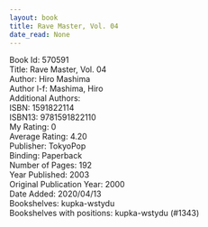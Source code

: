 ```yaml
---
layout: book
title: Rave Master, Vol. 04
date_read: None
---
```


Book Id: 570591<br />
Title: Rave Master, Vol. 04<br />
Author: Hiro Mashima<br />
Author l-f: Mashima, Hiro<br />
Additional Authors: <br />
ISBN: 1591822114<br />
ISBN13: 9781591822110<br />
My Rating: 0<br />
Average Rating: 4.20<br />
Publisher: TokyoPop<br />
Binding: Paperback<br />
Number of Pages: 192<br />
Year Published: 2003<br />
Original Publication Year: 2000<br />
Date Added: 2020/04/13<br />
Bookshelves: kupka-wstydu<br />
Bookshelves with positions: kupka-wstydu (#1343)<br />

